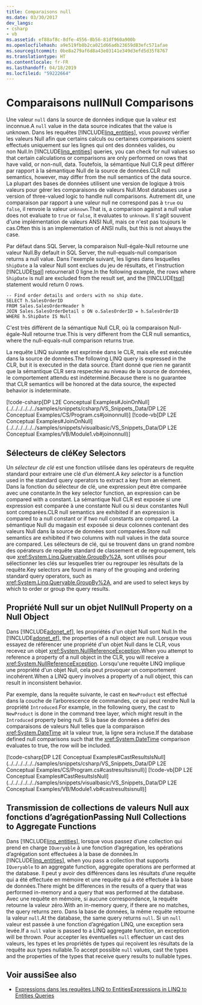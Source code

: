 ```yaml
---
title: Comparaisons null
ms.date: 03/30/2017
dev_langs:
- csharp
- vb
ms.assetid: ef88af8c-8dfe-4556-8b56-81df960a900b
ms.openlocfilehash: a9e519fb8b2ca021d66adb23659d83efc571afae
ms.sourcegitcommit: 0be8a279af6d8a43e03141e349d3efd5d35f8767
ms.translationtype: HT
ms.contentlocale: fr-FR
ms.lasthandoff: 04/18/2019
ms.locfileid: "59222664"
---
```

# <a name="null-comparisons"></a><span data-ttu-id="b9089-102">Comparaisons null</span><span class="sxs-lookup"><span data-stu-id="b9089-102">Null Comparisons</span></span>
<span data-ttu-id="b9089-103">Une valeur `null` dans la source de données indique que la valeur est inconnue.</span><span class="sxs-lookup"><span data-stu-id="b9089-103">A `null` value in the data source indicates that the value is unknown.</span></span> <span data-ttu-id="b9089-104">Dans les requêtes [!INCLUDE[linq_entities](../../../../../../includes/linq-entities-md.md)], vous pouvez vérifier les valeurs Null afin que certains calculs ou certaines comparaisons soient effectués uniquement sur les lignes qui ont des données valides, ou non Null.</span><span class="sxs-lookup"><span data-stu-id="b9089-104">In [!INCLUDE[linq_entities](../../../../../../includes/linq-entities-md.md)] queries, you can check for null values so that certain calculations or comparisons are only performed on rows that have valid, or non-null, data.</span></span> <span data-ttu-id="b9089-105">Toutefois, la sémantique Null CLR peut différer par rapport à la sémantique Null de la source de données.</span><span class="sxs-lookup"><span data-stu-id="b9089-105">CLR null semantics, however, may differ from the null semantics of the data source.</span></span> <span data-ttu-id="b9089-106">La plupart des bases de données utilisent une version de logique à trois valeurs pour gérer les comparaisons de valeurs Null.</span><span class="sxs-lookup"><span data-stu-id="b9089-106">Most databases use a version of three-valued logic to handle null comparisons.</span></span> <span data-ttu-id="b9089-107">Autrement dit, une comparaison par rapport à une valeur null ne correspond pas à `true` ou `false`, il renvoie la valeur `unknown`.</span><span class="sxs-lookup"><span data-stu-id="b9089-107">That is, a comparison against a null value does not evaluate to `true` or `false`, it evaluates to `unknown`.</span></span> <span data-ttu-id="b9089-108">Il s'agit souvent d'une implémentation de valeurs ANSI Null, mais ce n'est pas toujours le cas.</span><span class="sxs-lookup"><span data-stu-id="b9089-108">Often this is an implementation of ANSI nulls, but this is not always the case.</span></span>  
  
 <span data-ttu-id="b9089-109">Par défaut dans SQL Server, la comparaison Null-égale-Null retourne une valeur Null.</span><span class="sxs-lookup"><span data-stu-id="b9089-109">By default in SQL Server, the null-equals-null comparison returns a null value.</span></span> <span data-ttu-id="b9089-110">Dans l'exemple suivant, les lignes dans lesquelles `ShipDate` a la valeur Null sont exclues du jeu de résultats, et l'instruction [!INCLUDE[tsql](../../../../../../includes/tsql-md.md)] retournerait 0 ligne.</span><span class="sxs-lookup"><span data-stu-id="b9089-110">In the following example, the rows where `ShipDate` is null are excluded from the result set, and the [!INCLUDE[tsql](../../../../../../includes/tsql-md.md)] statement would return 0 rows.</span></span>  
  
```  
-- Find order details and orders with no ship date.  
SELECT h.SalesOrderID  
FROM Sales.SalesOrderHeader h  
JOIN Sales.SalesOrderDetail o ON o.SalesOrderID = h.SalesOrderID  
WHERE h.ShipDate IS Null  
```  
  
 <span data-ttu-id="b9089-111">C'est très différent de la sémantique Null CLR, où la comparaison Null-égale-Null retourne true.</span><span class="sxs-lookup"><span data-stu-id="b9089-111">This is very different from the CLR null semantics, where the null-equals-null comparison returns true.</span></span>  
  
 <span data-ttu-id="b9089-112">La requête LINQ suivante est exprimée dans le CLR, mais elle est exécutée dans la source de données.</span><span class="sxs-lookup"><span data-stu-id="b9089-112">The following LINQ query is expressed in the CLR, but it is executed in the data source.</span></span> <span data-ttu-id="b9089-113">Étant donné que rien ne garantit que la sémantique CLR sera respectée au niveau de la source de données, le comportement attendu est indéterminé.</span><span class="sxs-lookup"><span data-stu-id="b9089-113">Because there is no guarantee that CLR semantics will be honored at the data source, the expected behavior is indeterminate.</span></span>  
  
 [!code-csharp[DP L2E Conceptual Examples#JoinOnNull](../../../../../../samples/snippets/csharp/VS_Snippets_Data/DP L2E Conceptual Examples/CS/Program.cs#joinonnull)]
 [!code-vb[DP L2E Conceptual Examples#JoinOnNull](../../../../../../samples/snippets/visualbasic/VS_Snippets_Data/DP L2E Conceptual Examples/VB/Module1.vb#joinonnull)]  
  
## <a name="key-selectors"></a><span data-ttu-id="b9089-114">Sélecteurs de clé</span><span class="sxs-lookup"><span data-stu-id="b9089-114">Key Selectors</span></span>  
 <span data-ttu-id="b9089-115">Un *sélecteur de clé* est une fonction utilisée dans les opérateurs de requête standard pour extraire une clé d’un élément.</span><span class="sxs-lookup"><span data-stu-id="b9089-115">A *key selector* is a function used in the standard query operators to extract a key from an element.</span></span> <span data-ttu-id="b9089-116">Dans la fonction du sélecteur de clé, une expression peut être comparée avec une constante.</span><span class="sxs-lookup"><span data-stu-id="b9089-116">In the key selector function, an expression can be compared with a constant.</span></span> <span data-ttu-id="b9089-117">La sémantique Null CLR est exposée si une expression est comparée à une constante Null ou si deux constantes Null sont comparées.</span><span class="sxs-lookup"><span data-stu-id="b9089-117">CLR null semantics are exhibited if an expression is compared to a null constant or if two null constants are compared.</span></span> <span data-ttu-id="b9089-118">La sémantique Null du magasin est exposée si deux colonnes contenant des valeurs Null dans la source de données sont comparées.</span><span class="sxs-lookup"><span data-stu-id="b9089-118">Store null semantics are exhibited if two columns with null values in the data source are compared.</span></span> <span data-ttu-id="b9089-119">Les sélecteurs de clé, qui se trouvent dans un grand nombre des opérateurs de requête standard de classement et de regroupement, tels que <xref:System.Linq.Queryable.GroupBy%2A>, sont utilisés pour sélectionner les clés sur lesquelles trier ou regrouper les résultats de la requête.</span><span class="sxs-lookup"><span data-stu-id="b9089-119">Key selectors are found in many of the grouping and ordering standard query operators, such as <xref:System.Linq.Queryable.GroupBy%2A>, and are used to select keys by which to order or group the query results.</span></span>  
  
## <a name="null-property-on-a-null-object"></a><span data-ttu-id="b9089-120">Propriété Null sur un objet Null</span><span class="sxs-lookup"><span data-stu-id="b9089-120">Null Property on a Null Object</span></span>  
 <span data-ttu-id="b9089-121">Dans [!INCLUDE[adonet_ef](../../../../../../includes/adonet-ef-md.md)], les propriétés d'un objet Null sont Null.</span><span class="sxs-lookup"><span data-stu-id="b9089-121">In the [!INCLUDE[adonet_ef](../../../../../../includes/adonet-ef-md.md)], the properties of a null object are null.</span></span> <span data-ttu-id="b9089-122">Lorsque vous essayez de référencer une propriété d'un objet Null dans le CLR, vous recevez un objet <xref:System.NullReferenceException>.</span><span class="sxs-lookup"><span data-stu-id="b9089-122">When you attempt to reference a property of a null object in the CLR, you will receive a <xref:System.NullReferenceException>.</span></span> <span data-ttu-id="b9089-123">Lorsqu'une requête LINQ implique une propriété d'un objet Null, cela peut provoquer un comportement incohérent.</span><span class="sxs-lookup"><span data-stu-id="b9089-123">When a LINQ query involves a property of a null object, this can result in inconsistent behavior.</span></span>  
  
 <span data-ttu-id="b9089-124">Par exemple, dans la requête suivante, le cast en `NewProduct` est effectué dans la couche de l’arborescence de commandes, ce qui peut rendre Null la propriété `Introduced`.</span><span class="sxs-lookup"><span data-stu-id="b9089-124">For example, in the following query, the cast to `NewProduct` is done in the command tree layer, which might result in the `Introduced` property being null.</span></span> <span data-ttu-id="b9089-125">Si la base de données a défini des comparaisons de valeurs Null telles que la comparaison <xref:System.DateTime> ait la valeur true, la ligne sera incluse.</span><span class="sxs-lookup"><span data-stu-id="b9089-125">If the database defined null comparisons such that the <xref:System.DateTime> comparison evaluates to true, the row will be included.</span></span>  
  
 [!code-csharp[DP L2E Conceptual Examples#CastResultsIsNull](../../../../../../samples/snippets/csharp/VS_Snippets_Data/DP L2E Conceptual Examples/CS/Program.cs#castresultsisnull)]
 [!code-vb[DP L2E Conceptual Examples#CastResultsIsNull](../../../../../../samples/snippets/visualbasic/VS_Snippets_Data/DP L2E Conceptual Examples/VB/Module1.vb#castresultsisnull)]  
  
## <a name="passing-null-collections-to-aggregate-functions"></a><span data-ttu-id="b9089-126">Transmission de collections de valeurs Null aux fonctions d’agrégation</span><span class="sxs-lookup"><span data-stu-id="b9089-126">Passing Null Collections to Aggregate Functions</span></span>  
 <span data-ttu-id="b9089-127">Dans [!INCLUDE[linq_entities](../../../../../../includes/linq-entities-md.md)], lorsque vous passez d’une collection qui prend en charge `IQueryable` à une fonction d’agrégation, les opérations d’agrégation sont effectuées à la base de données.</span><span class="sxs-lookup"><span data-stu-id="b9089-127">In [!INCLUDE[linq_entities](../../../../../../includes/linq-entities-md.md)], when you pass a collection that supports `IQueryable` to an aggregate function, aggregate operations are performed at the database.</span></span> <span data-ttu-id="b9089-128">Il peut y avoir des différences dans les résultats d’une requête qui a été effectuée en mémoire et une requête qui a été effectuée à la base de données.</span><span class="sxs-lookup"><span data-stu-id="b9089-128">There might be differences in the results of a query that was performed in-memory and a query that was performed at the database.</span></span> <span data-ttu-id="b9089-129">Avec une requête en mémoire, si aucune correspondance, la requête retourne la valeur zéro.</span><span class="sxs-lookup"><span data-stu-id="b9089-129">With an in-memory query, if there are no matches, the query returns zero.</span></span> <span data-ttu-id="b9089-130">Dans la base de données, la même requête retourne la valeur `null`.</span><span class="sxs-lookup"><span data-stu-id="b9089-130">At the database, the same query returns `null`.</span></span> <span data-ttu-id="b9089-131">Si un `null` valeur est passée à une fonction d’agrégation LINQ, une exception sera levée.</span><span class="sxs-lookup"><span data-stu-id="b9089-131">If a `null` value is passed to a LINQ aggregate function, an exception will be thrown.</span></span> <span data-ttu-id="b9089-132">Pour accepter les éventuelles `null` effectuer un cast des valeurs, les types et les propriétés de types qui reçoivent les résultats de la requête aux types nullable.</span><span class="sxs-lookup"><span data-stu-id="b9089-132">To accept possible `null` values, cast the types and the properties of the types that receive query results to nullable types.</span></span>  
  
## <a name="see-also"></a><span data-ttu-id="b9089-133">Voir aussi</span><span class="sxs-lookup"><span data-stu-id="b9089-133">See also</span></span>

- [<span data-ttu-id="b9089-134">Expressions dans les requêtes LINQ to Entities</span><span class="sxs-lookup"><span data-stu-id="b9089-134">Expressions in LINQ to Entities Queries</span></span>](../../../../../../docs/framework/data/adonet/ef/language-reference/expressions-in-linq-to-entities-queries.md)
